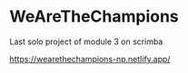 # WeAreTheChampions
Last solo project of module 3 on scrimba

https://wearethechampions-np.netlify.app/
